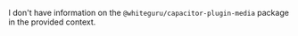 I don't have information on the `@whiteguru/capacitor-plugin-media` package in the provided context.